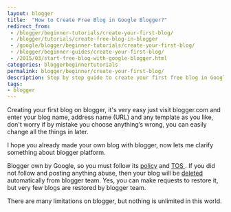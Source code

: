 ```yaml
---
layout: blogger
title:  "How to Create Free Blog in Google Blogger?"
redirect_from:
 - /blogger/beginner-tutorials/create-your-first-blog/
 - /blogger/tutorials/create-free-blog-in-blogger
 - /google/blogger/beginner-tutorials/create-your-first-blog/
 - /blogger/beginner-guides/create-your-first-blog/
 - /2015/03/start-free-blog-with-google-blogger.html
categories: bloggerbeginnertutorials
permalink: blogger/beginner/create-your-first-blog/
description: Step by step guide to create your first free blog in Google blogger, it's so easy, and simple.
tags: 
- blogger
---
```


Creating your first blog on blogger, it's very easy just visit blogger.com and enter your blog name, address name (URL) and any template as you like, don't worry if by mistake you choose anything’s wrong, you can easily change all the things in later.

I hope you already made your own blog with blogger, now lets me clarify something about blogger platform.

Blogger own by Google, so you must follow its <a href="http://www.blogger.com/content.g?hl=en" rel="nofollow">policy</a> and <a href="https://support.google.com/blogger/answer/41935?hl=en" rel="nofollow">TOS </a>. If you did not follow and posting anything abuse, then your blog will be <a href="/blogger/beginner/blog-delete-reason/">deleted</a> automatically from blogger team. Yes, you can make requests to restore it, but very few blogs are restored by blogger team. 

There are many limitations on blogger, but nothing is unlimited in this world. 



